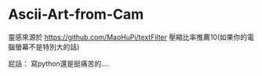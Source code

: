 # Ascii-Art-from-Cam
靈感來源於 https://github.com/MaoHuPi/textFilter
壓縮比率推薦10(如果你的電腦螢幕不是特別大的話)

屁話：
寫python還是挺痛苦的....
